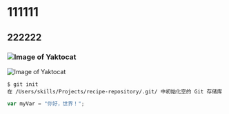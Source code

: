 # 111111
## 222222
### ![Image of Yaktocat](https://octodex.github.com/images/yaktocat.png)
![Image of Yaktocat](https://assets.elanco.com/8e0bf1c2-1ae4-001f-9257-f2be3c683fb1/fca42f04-2474-4302-a238-990c8aebfe8c/Siamese_cat_1110x740.jpg?w=1200&q=75&auto=format)
```
$ git init
在 /Users/skills/Projects/recipe-repository/.git/ 中初始化空的 Git 存储库
```
``` javascript
var myVar = "你好，世界！";
```
